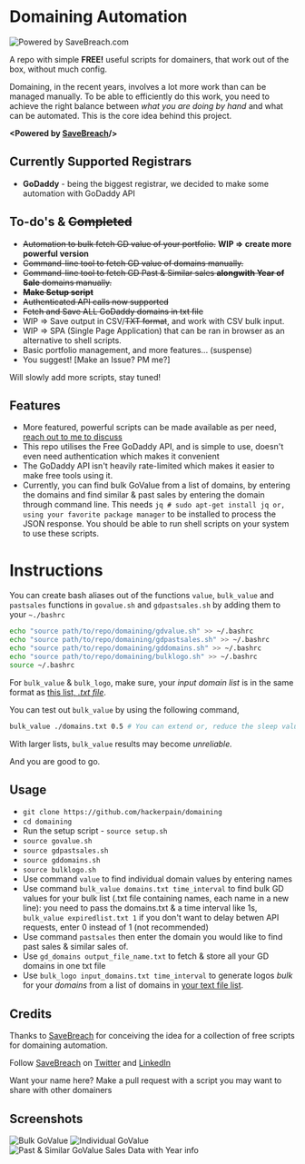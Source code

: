 # Domaining Automation

![Powered by SaveBreach.com](https://media-exp1.licdn.com/dms/image/C561BAQGBgwds1YjXHg/company-background_10000/0?e=1591254000&v=beta&t=d7XqQom9CEbjIrNt4erKeoV_y-OpwOcKR7FnZhfTDGA)

A repo with simple **FREE!** useful scripts for domainers, that work out of the box, without much config.

Domaining, in the recent years, involves a lot more work than can be managed manually. To be able to efficiently do this work, you need to achieve the right balance between *what you are doing by hand* and what can be automated. This is the core idea behind this project.

**<Powered by [SaveBreach](https://twitter.com/savebreach)/>**

## Currently Supported Registrars
  - **GoDaddy** - being the biggest registrar, we decided to make some automation with GoDaddy API

## To-do's & ~~Completed~~

  - ~~Automation to bulk fetch GD value of your portfolio.~~ **WIP => create more powerful version** 
  - ~~Command-line tool to fetch GD value of domains manually.~~
  - ~~Command-line tool to fetch GD Past & Similar sales **alongwith Year of Sale** domains manually.~~
  - ~~**Make Setup script**~~
  - ~~Authenticated API calls now supported~~
  - ~~Fetch and Save ALL GoDaddy domains in txt file~~
  -   WIP => Save output in CSV/~~TXT format~~, and work with CSV bulk input.
  -   WIP => SPA (Single Page Application) that can be ran in browser as an alternative to shell scripts.
  -   Basic portfolio management, and more features... (suspense)
  -   You suggest! [Make an Issue? PM me?]

Will slowly add more scripts, stay tuned!

## Features

  - More featured, powerful scripts can be made available as per need, [reach out to me to discuss](https://www.namepros.com/members/save-breach.1033958/)
  - This repo utilises the Free GoDaddy API, and is simple to use, doesn't even need authentication which makes it convenient 
  - The GoDaddy API isn't heavily rate-limited which makes it easier to make free tools using it.
  - Currently, you can find bulk GoValue from a list of domains, by entering the domains and find similar & past sales by entering the domain through command line. This needs ```jq # sudo apt-get install jq or, using your favorite package manager``` to be installed to process the JSON response. You should be able to run shell scripts on your system to use these scripts.
  

# Instructions

You can create bash aliases out of the functions ```value```, ```bulk_value``` and ```pastsales``` functions in ```govalue.sh``` and ```gdpastsales.sh``` by adding them to your ```~./bashrc```

```sh
echo "source path/to/repo/domaining/gdvalue.sh" >> ~/.bashrc
echo "source path/to/repo/domaining/gdpastsales.sh" >> ~/.bashrc
echo "source path/to/repo/domaining/gddomains.sh" >> ~/.bashrc
echo "source path/to/repo/domaining/bulklogo.sh" >> ~/.bashrc
source ~/.bashrc
```
For ```bulk_value``` & ```bulk_logo```, make sure, your *input domain list* is in the same format as [this list, *.txt file*](https://github.com/hackerpain/domaining/blob/master/domains.txt).

You can test out ```bulk_value``` by using the following command,

```sh
bulk_value ./domains.txt 0.5 # You can extend or, reduce the sleep value (2nd argument) between 0.1 to 1 or, more depending on API throttling
```
With larger lists, ```bulk_value``` results may become *unreliable.*

And you are good to go.

## Usage
  - ```git clone https://github.com/hackerpain/domaining```
  - ```cd domaining```
  - Run the setup script - ```source setup.sh```
  - ```source govalue.sh```
  - ```source gdpastsales.sh```
  - ```source gddomains.sh```
  - ```source bulklogo.sh```
  - Use command ```value``` to find individual domain values by entering names
  - Use command ```bulk_value domains.txt time_interval``` to find bulk GD values for your bulk list (.txt file containing names, each name in a new line): you need to pass the domains.txt & a time interval like 1s, ```bulk_value expiredlist.txt 1``` if you don't want to delay betwen API requests, enter 0 instead of 1 (not recommended)
  - Use command ```pastsales``` then enter the domain you would like to find past sales & similar sales of.
  - Use ```gd_domains output_file_name.txt``` to fetch & store all your GD domains in one txt file
  - Use ```bulk_logo input_domains.txt time_interval``` to generate logos *bulk* for your *domains* from a list of domains in [your text file list](../domains.txt). 
  
## Credits

Thanks to [SaveBreach](https://www.namepros.com/members/save-breach.1033958/) for conceiving the idea for a collection of free scripts for domaining automation.

Follow [SaveBreach](http://savebreach.com) on [Twitter](http://twitter.com/savebreach) and [LinkedIn](http://linkedin.com/company/savebreach)

Want your name here? Make a pull request with a script you may want to share with other domainers

## Screenshots
 ![Bulk GoValue](https://i.imgur.com/xLSvzNK.png)
 ![Individual GoValue](https://i.imgur.com/UjCNjhk.png)
 ![Past & Similar GoValue Sales Data with Year info](https://i.imgur.com/5U6NfF2.png)
